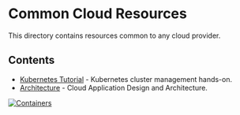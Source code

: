 # Common Cloud Resources

This directory contains resources common to any cloud provider.

## Contents

* [Kubernetes Tutorial](/Cloud/Kubernetes-Tutorial.md) - Kubernetes cluster management hands-on.
* [Architecture](/Cloud/Architecture.md) - Cloud Application Design and Architecture.

[![Containers](https://imgs.xkcd.com/comics/containers.png)](https://xkcd.com/1988/)
